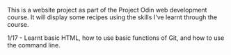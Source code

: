 This is a website project as part of the Project Odin web development course.
It will display some recipes using the skills I've learnt through the course.

1/17 - Learnt basic HTML, how to use basic functions of Git, and how to use the command line.
